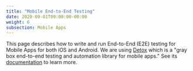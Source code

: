 ```yaml
---
title: "Mobile End-to-End Testing"
date: 2020-09-01T09:00:00-00:00
weight: 6
subsection: Mobile Apps
---
```


This page describes how to write and run End-to-End (E2E) testing for Mobile Apps for both iOS and Android. We are using [Detox](https://github.com/wix/Detox) which is a "gray box end-to-end testing and automation library for mobile apps." See its [documentation](https://github.com/wix/Detox/tree/master/docs) to learn more.
